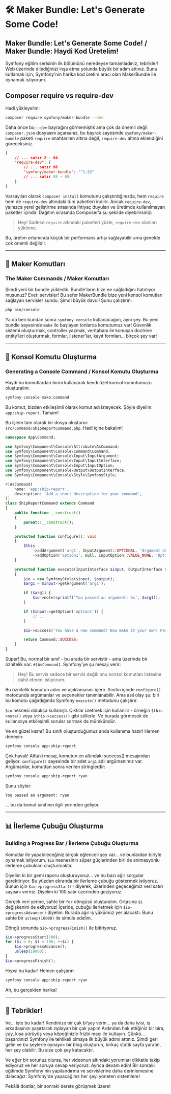 
# 🛠️ Maker Bundle: Let's Generate Some Code!


## Maker Bundle: Let's Generate Some Code! / Maker Bundle: Haydi Kod Üretelim!

Symfony eğitim serisinin ilk bölümünü neredeyse tamamladınız, tebrikler! Web üzerinde dilediğinizi inşa etme yolunda büyük bir adım attınız. Bunu kutlamak için, Symfony'nin harika kod üretim aracı olan MakerBundle ile oynamak istiyorum.

## Composer require vs require-dev

Hadi yükleyelim:

```bash
composer require symfony/maker-bundle --dev
```

Daha önce bu `--dev` bayrağını görmemiştik ama çok da önemli değil. `composer.json` dosyasını açarsanız, bu bayrak sayesinde `symfony/maker-bundle` paketi `require` anahtarının altına değil, `require-dev` altına eklendiğini göreceksiniz.

```json
{
    // ... satır 2 - 84
    "require-dev": {
        // ... satır 86
        "symfony/maker-bundle": "^1.52"
        // ... satır 88 - 89
    }
}
```

Varsayılan olarak `composer install` komutunu çalıştırdığınızda, hem `require` hem de `require-dev` altındaki tüm paketleri indirir. Ancak `require-dev`, yalnızca yerel geliştirme sırasında ihtiyaç duyulan ve üretimde kullanılmayan paketler içindir. Dağıtım sırasında Composer’a şu şekilde diyebilirsiniz:

> Hey! Sadece `require` altındaki paketleri yükle, `require-dev` olanları yükleme.

Bu, üretim ortamında küçük bir performans artışı sağlayabilir ama genelde çok önemli değildir.

---

## 🧰 Maker Komutları

### The Maker Commands / Maker Komutları

Şimdi yeni bir bundle yükledik. Bundle'ların bize ne sağladığını hatırlıyor musunuz? Evet: servisler! Bu sefer MakerBundle bize yeni konsol komutları sağlayan servisler sundu. Şimdi büyük davul! Şunu çalıştırın:

```bash
php bin/console
```

Ya da ben bundan sonra `symfony console` kullanacağım, aynı şey. Bu yeni bundle sayesinde `make` ile başlayan tonlarca komutumuz var! Güvenlik sistemi oluşturmak, controller yazmak, veritabanı ile konuşan doctrine entity’leri oluşturmak, formlar, listener’lar, kayıt formları... birçok şey var!

---

## 🔧 Konsol Komutu Oluşturma

### Generating a Console Command / Konsol Komutu Oluşturma

Haydi bu komutlardan birini kullanarak kendi özel konsol komutumuzu oluşturalım:

```bash
symfony console make:command
```

Bu komut, bizden etkileşimli olarak komut adı isteyecek. Şöyle diyelim: `app:ship-report`. Tamam!

Bu işlem tam olarak bir dosya oluşturur: `src/Command/ShipReportCommand.php`. Hadi içine bakalım!

```php
namespace App\Command;

use Symfony\Component\Console\Attribute\AsCommand;
use Symfony\Component\Console\Command\Command;
use Symfony\Component\Console\Input\InputArgument;
use Symfony\Component\Console\Input\InputInterface;
use Symfony\Component\Console\Input\InputOption;
use Symfony\Component\Console\Output\OutputInterface;
use Symfony\Component\Console\Style\SymfonyStyle;

#[AsCommand(
    name: 'app:ship-report',
    description: 'Add a short description for your command',
)]
class ShipReportCommand extends Command
{
    public function __construct()
    {
        parent::__construct();
    }

    protected function configure(): void
    {
        $this
            ->addArgument('arg1', InputArgument::OPTIONAL, 'Argument description')
            ->addOption('option1', null, InputOption::VALUE_NONE, 'Option description');
    }

    protected function execute(InputInterface $input, OutputInterface $output): int
    {
        $io = new SymfonyStyle($input, $output);
        $arg1 = $input->getArgument('arg1');

        if ($arg1) {
            $io->note(sprintf('You passed an argument: %s', $arg1));
        }

        if ($input->getOption('option1')) {
            // ...
        }

        $io->success('You have a new command! Now make it your own! Pass --help to see your options.');

        return Command::SUCCESS;
    }
}
```

Süper! Bu, normal bir sınıf - bu arada bir servistir - ama üzerinde bir öznitelik var: `#[AsCommand]`. Symfony’ye şu mesajı verir:

> Hey! Bu servis sadece bir servis değil: onu konsol komutları listesine dahil etmeni istiyorum.

Bu öznitelik komutun adını ve açıklamasını içerir. Sınıfın içinde `configure()` metodunda argümanlar ve seçenekler tanımlanabilir. Ama asıl olay şu: biri bu komutu çağırdığında Symfony `execute()` metodunu çalıştırır.

`$io` nesnesi oldukça kullanışlı. Çıktılar üretmek için kullanılır - örneğin `$this->note()` veya `$this->success()` gibi stillerle. Ve burada görmesek de kullanıcıya etkileşimli sorular sormak da mümkündür.

Ve en güzel kısmı? Bu sınıfı oluşturduğumuz anda kullanıma hazır! Hemen deneyin:

```bash
symfony console app:ship-report
```

Çok havalı! Alttaki mesaj, komutun en altındaki success() mesajından geliyor. `configure()` sayesinde bir adet `arg1` adlı argümanımız var. Argümanlar, komuttan sonra verilen stringlerdir:

```bash
symfony console app:ship-report ryan
```

Şunu söyler:

```
You passed an argument: ryan
```

... bu da komut sınıfının ilgili yerinden geliyor.

---

## 📊 İlerleme Çubuğu Oluşturma

### Building a Progress Bar / İlerleme Çubuğu Oluşturma

Komutlar ile yapabileceğiniz birçok eğlenceli şey var... ve bunlardan biriyle oynamak istiyorum. `$io` nesnesinin süper güçlerinden biri de animasyonlu ilerleme çubukları oluşturmaktır.

Diyelim ki bir gemi raporu oluşturuyoruz... ve bu bazı ağır sorgular gerektiriyor. Bu yüzden ekranda bir ilerleme çubuğu göstermek istiyoruz. Bunun için `$io->progressStart()` diyerek, üzerinden geçeceğimiz veri satırı sayısını veririz. Diyelim ki 100 satır üzerinden geçiyoruz.

Gerçek veri yerine, sahte bir `for` döngüsü oluşturalım. Ortasına `$i` değişkenini de ekliyoruz! İçeride, çubuğu ilerletmek için `$io->progressAdvance()` diyelim. Burada ağır iş yükümüz yer alacaktı. Bunu sahte bir `usleep(10000)` ile simüle edelim.

Döngü sonunda `$io->progressFinish()` ile bitiriyoruz.

```php
$io->progressStart(100);
for ($i = 0; $i < 100; ++$i) {
    $io->progressAdvance();
    usleep(10000);
}
$io->progressFinish();
```

Hepsi bu kadar! Hemen çalıştırın:

```bash
symfony console app:ship-report ryan
```

Ah, bu gerçekten harika!

---

## 🎉 Tebrikler!

Ve... işte bu kadar! Kendinize bir çak bi’şey verin... ya da daha iyisi, iş arkadaşınızı şaşırtarak zıplayan bir çak yapın! Ardından hak ettiğiniz bir bira, çay, kısa yürüyüş veya köpeğinizle frizbi maçı ile kutlayın. Çünkü... başardınız! Symfony ile tehlikeli olmaya ilk büyük adımı attınız. Şimdi geri gelin ve bu şeylerle oynayın: bir blog oluşturun, birkaç statik sayfa yaratın, her şey olabilir. Bu size çok şey katacaktır.

Ve eğer bir sorunuz olursa, her videonun altındaki yorumları dikkatle takip ediyoruz ve her soruya cevap veriyoruz. Ayrıca devam edin! Bir sonraki eğitimde Symfony'nin yapılandırma ve servislerine daha derinlemesine dalacağız: Symfony'de yapacağınız her şeyi yöneten sistemlere!

Pekâlâ dostlar, bir sonraki derste görüşmek üzere!
